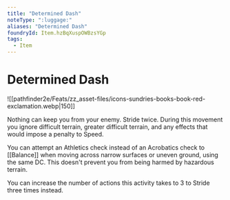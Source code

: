 ```yaml
---
title: "Determined Dash"
noteType: ":luggage:"
aliases: "Determined Dash"
foundryId: Item.hzBqXuspOWBzsYGp
tags:
  - Item
---
```


# Determined Dash
![[pathfinder2e/Feats/zz_asset-files/icons-sundries-books-book-red-exclamation.webp|150]]

Nothing can keep you from your enemy. Stride twice. During this movement you ignore difficult terrain, greater difficult terrain, and any effects that would impose a penalty to Speed.

You can attempt an Athletics check instead of an Acrobatics check to [[Balance]] when moving across narrow surfaces or uneven ground, using the same DC. This doesn't prevent you from being harmed by hazardous terrain.

You can increase the number of actions this activity takes to 3 to Stride three times instead.
